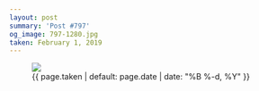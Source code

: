 ```yaml
---
layout: post
summary: 'Post #797'
og_image: 797-1280.jpg
taken: February 1, 2019
---
```


<figure class="post">
<img sizes="(min-width: 700px) 50vw, calc(100vw - 2rem)" src="{{ site.assets_url }}/797-640.jpg" srcset="{{ site.assets_url }}/797-320.jpg 320w, {{ site.assets_url }}/797-640.jpg 640w, {{ site.assets_url }}/797-960.jpg 960w, {{ site.assets_url }}/797-1280.jpg 1280w"/>
<figcaption>
<time>{{ page.taken | default: page.date | date: "%B %-d, %Y" }}</time>
</figcaption>
</figure>
